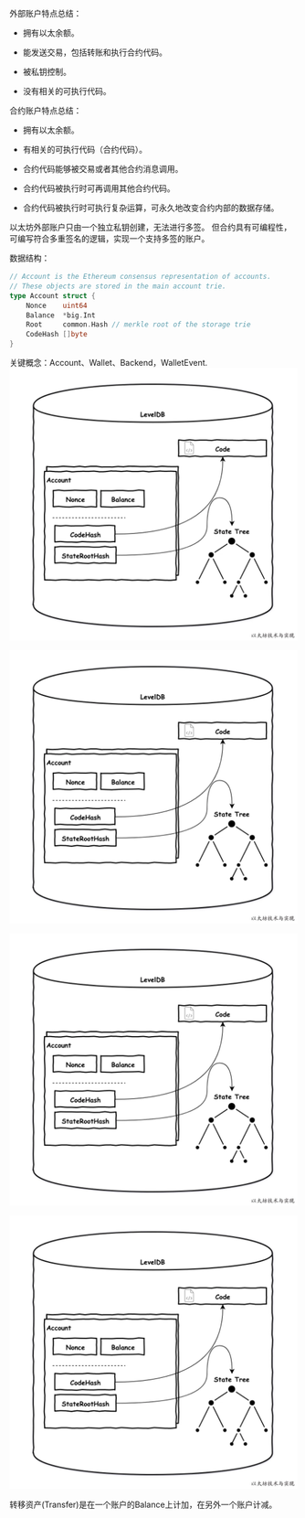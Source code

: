 外部账户特点总结：

* 拥有以太余额。

* 能发送交易，包括转账和执行合约代码。

* 被私钥控制。

* 没有相关的可执行代码。

合约账户特点总结：

* 拥有以太余额。

* 有相关的可执行代码（合约代码）。

* 合约代码能够被交易或者其他合约消息调用。

* 合约代码被执行时可再调用其他合约代码。

* 合约代码被执行时可执行复杂运算，可永久地改变合约内部的数据存储。

以太坊外部账户只由一个独立私钥创建，无法进行多签。 但合约具有可编程性，可编写符合多重签名的逻辑，实现一个支持多签的账户。

数据结构：

```go
// Account is the Ethereum consensus representation of accounts.
// These objects are stored in the main account trie.
type Account struct {
    Nonce    uint64
    Balance  *big.Int
    Root     common.Hash // merkle root of the storage trie
    CodeHash []byte
}
```

关键概念：Account、Wallet、Backend，WalletEvent.![](/assets/accounts.png)

![](/assets/accounts.png)

![](/assets/accounts.png)

![](/assets/accounts.png)

转移资产\(Transfer\)是在一个账户的Balance上计加，在另外一个账户计减。

